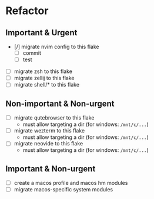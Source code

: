 # Refactor

## Important & Urgent

- [/] migrate nvim config to this flake
  - [ ] commit
  - [ ] test
- [ ] migrate zsh to this flake
- [ ] migrate zellij to this flake
- [ ] migrate shell/\* to this flake

## Non-important & Non-urgent

- [ ] migrate qutebrowser to this flake
  - must allow targeting a dir (for windows: `/mnt/c/...`)
- [ ] migrate wezterm to this flake
  - must allow targeting a dir (for windows: `/mnt/c/...`)
- [ ] migrate neovide to this flake
  - must allow targeting a dir (for windows: `/mnt/c/...`)

## Important & Non-urgent

- [ ] create a macos profile and macos hm modules
- [ ] migrate macos-specific system modules
